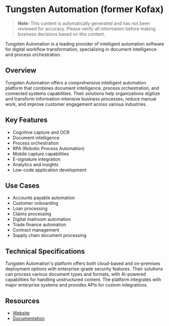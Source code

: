 # Tungsten Automation (former Kofax)

> **Note**: This content is automatically generated and has not been reviewed for accuracy. Please verify all information before making business decisions based on this content.

Tungsten Automation is a leading provider of intelligent automation software for digital workflow transformation, specializing in document intelligence and process orchestration.

## Overview

Tungsten Automation offers a comprehensive intelligent automation platform that combines document intelligence, process orchestration, and connected systems capabilities. Their solutions help organizations digitize and transform information-intensive business processes, reduce manual work, and improve customer engagement across various industries.

## Key Features

- Cognitive capture and OCR
- Document intelligence
- Process orchestration
- RPA (Robotic Process Automation)
- Mobile capture capabilities
- E-signature integration
- Analytics and insights
- Low-code application development

## Use Cases

- Accounts payable automation
- Customer onboarding
- Loan processing
- Claims processing
- Digital mailroom automation
- Trade finance automation
- Contract management
- Supply chain document processing

## Technical Specifications

Tungsten Automation's platform offers both cloud-based and on-premises deployment options with enterprise-grade security features. Their solutions can process various document types and formats, with AI-powered capabilities for handling unstructured content. The platform integrates with major enterprise systems and provides APIs for custom integrations.

## Resources

- [Website](https://www.tungstenautomation.com/)
- [Documentation](https://www.tungstenautomation.com/products)
